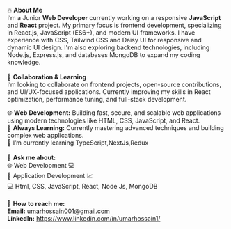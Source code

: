 🔥 **About Me**
<br>
  I’m a Junior **Web Developer** currently working on a responsive **JavaScript** and **React** project.
  My primary focus is frontend development, specializing in React.js, JavaScript (ES6+), and modern UI frameworks.
  I have experience with CSS, Tailwind CSS and Daisy UI for responsive and dynamic UI design.
  I'm also exploring backend technologies, including Node.js, Express.js, and databases MongoDB to expand my coding knowledge.
<br>
<br>
🤝 **Collaboration & Learning**
<br>
  I’m looking to collaborate on frontend projects, open-source contributions, and UI/UX-focused applications.
  Currently improving my skills in React optimization, performance tuning, and full-stack development.

🌐 **Web Development:** Building fast, secure, and scalable web applications using modern technologies like HTML, CSS, JavaScript, and React.
<br/>
🔎 **Always Learning:** Currently mastering advanced techniques and building complex web applications.
<br/>
🌱 I’m currently learning TypeScript,NextJs,Redux
<br/>
<br/>
💬 **Ask me about:**
<br/>
🌐 Web Development 💻
<br/>
📱 Application Development 📈
<br/>
💻 Html, CSS, JavaScript, React, Node Js, MongoDB
<br/>
<br/>
📲 **How to reach me:**
 <br/>
        **Email:** umarhossain001@gmail.com
 <br/>
        **LinkedIn:** https://www.linkedin.com/in/umarhossain1/
